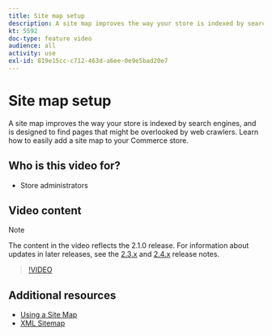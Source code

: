 ```yaml
---
title: Site map setup
description: A site map improves the way your store is indexed by search engines. Learn how to set up a site map for your [!DNL Commerce] store in the Admin.
kt: 5592
doc-type: feature video
audience: all
activity: use
exl-id: 819e15cc-c712-463d-a6ee-0e9e5bad20e7
---
```

# Site map setup

A site map improves the way your store is indexed by search engines, and is designed to find pages that might be overlooked by web crawlers. Learn how to easily add a site map to your Commerce store.

## Who is this video for?

- Store administrators

## Video content

>[!NOTE]
>
>The content in the video reflects the 2.1.0 release. For information about updates in later releases, see the [2.3.x](https://devdocs.magento.com/guides/v2.3/release-notes/bk-release-notes.html) and [2.4.x](https://devdocs.magento.com/guides/v2.4/release-notes/bk-release-notes.html) release notes.

>[!VIDEO](https://video.tv.adobe.com/v/35748?quality=12&learn=on)

## Additional resources

- [Using a Site Map](https://docs.magento.com/user-guide/marketing/sitemap-xml.html)
- [XML Sitemap](https://docs.magento.com/user-guide/configuration/catalog/xml-sitemap.html)
